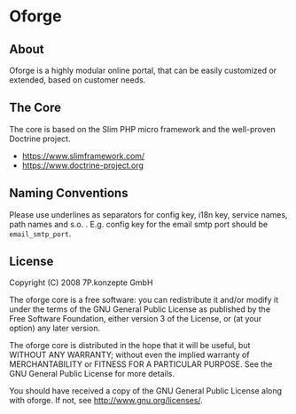 # Oforge

## About
Oforge is a highly modular online portal, 
that can be easily customized or extended, based on customer needs.

## The Core
The core is based on the Slim PHP micro framework and the well-proven Doctrine project.

- https://www.slimframework.com/
- https://www.doctrine-project.org

## Naming Conventions

Please use underlines as separators for config key, i18n key, service names, path names and s.o. . 
E.g. config key for the email smtp port should be `email_smtp_port`.

## License
Copyright (C) 2008 7P.konzepte GmbH

The oforge core is a free software: you can redistribute it and/or modify it under the terms of the GNU General Public License as published by the Free Software Foundation, either version 3 of the License, or (at your option) any later version.

The oforge core is distributed in the hope that it will be useful, but WITHOUT ANY WARRANTY; without even the implied warranty of MERCHANTABILITY or FITNESS FOR A PARTICULAR PURPOSE. See the GNU General Public License for more details.

You should have received a copy of the GNU General Public License along with oforge. If not, see http://www.gnu.org/licenses/.
